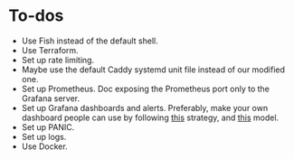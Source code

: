 # To-dos

- Use Fish instead of the default shell.
- Use Terraform.
- Set up rate limiting.
- Maybe use the default Caddy systemd unit file instead of our modified one.
- Set up Prometheus. Doc exposing the Prometheus port only to the Grafana server.
- Set up Grafana dashboards and alerts. Preferably, make your own dashboard people can use by following [this](https://grafana.com/docs/grafana/latest/best-practices/common-observability-strategies/) strategy, and [this](https://grafana.com/docs/grafana/latest/best-practices/dashboard-management-maturity-levels/) model.
- Set up PANIC.
- Set up logs.
- Use Docker.
